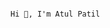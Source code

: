                                                                                                Hi 👋, I'm Atul Patil


